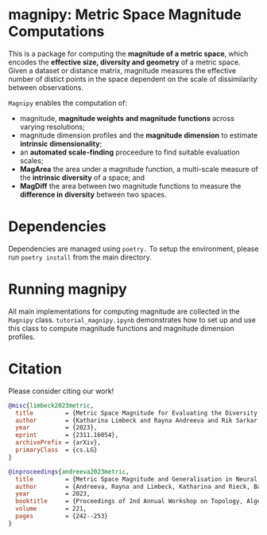 # magnipy: Metric Space Magnitude Computations

This is a package for computing the **magnitude of a metric space**, which encodes the **effective size, diversity and geometry** of a metric space. Given a dataset or distance matrix, magnitude measures the effective number of distict points in the space dependent on the scale of dissimilarity between observations.

`Magnipy` enables the computation of:
- magnitude, **magnitude weights and magnitude functions** across varying resolutions;
- magnitude dimension profiles and the **magnitude dimension** to estimate **intrinsic dimensionality**;
- an **automated scale-finding** proceedure to find suitable evaluation scales;
- **MagArea** the area under a magnitude function, a multi-scale measure of the **intrinsic diversity** of a space; and
- **MagDiff** the area between two magnitude functions to measure the **difference in diversity** between two spaces.


# Dependencies

Dependencies are managed using `poetry.` To setup the environment,
please run `poetry install` from the main directory.

# Running magnipy

All main implementations for computing magnitude are collected in the `Magnipy` class.
`tutorial_magnipy.ipynb` demonstrates how to set up and use this class to compute magnitude functions and magnitude dimension profiles.

# Citation
Please consider citing our work!

```bibtex
@misc{limbeck2023metric,
  title         = {Metric Space Magnitude for Evaluating the Diversity of Latent Representations}, 
  author        = {Katharina Limbeck and Rayna Andreeva and Rik Sarkar and Bastian Rieck},
  year          = {2023},
  eprint        = {2311.16054},
  archivePrefix = {arXiv},
  primaryClass  = {cs.LG}
}

@inproceedings{andreeva2023metric,
  title         = {Metric Space Magnitude and Generalisation in Neural Networks},
  author        = {Andreeva, Rayna and Limbeck, Katharina and Rieck, Bastian and Sarkar, Rik},
  year          = 2023,
  booktitle     = {Proceedings of 2nd Annual Workshop on Topology, Algebra, and Geometry in Machine Learning~(TAG-ML)},
  volume        = 221,
  pages         = {242--253}
}
```
